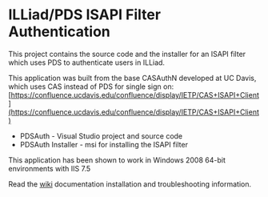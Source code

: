 # ILLiad/PDS ISAPI Filter Authentication

This project contains the source code and the installer for an ISAPI filter which uses PDS to authenticate users in ILLiad.

This application was built from the base CASAuthN developed at UC Davis, which uses CAS instead of PDS for single sign on:
[https://confluence.ucdavis.edu/confluence/display/IETP/CAS+ISAPI+Client](https://confluence.ucdavis.edu/confluence/display/IETP/CAS+ISAPI+Client)

* PDSAuth - Visual Studio project and source code
* PDSAuth Installer - msi for installing the ISAPI filter

This application has been shown to work in Windows 2008 64-bit environments with IIS 7.5

Read the [wiki](https://github.com/barnabyalter/pdsauth-64/wiki) documentation installation and troubleshooting information.
